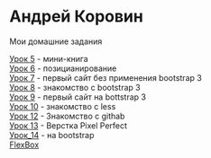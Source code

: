 # Андрей Коровин
Мои домашние задания

[Урок 5](https://akrvin.github.io/lesson_5/) - мини-книга  
[Урок 6](https://akrvin.github.io/lesson_6/) - позицианирование  
[Урок 7](https://akrvin.github.io/lesson_7/) - первый сайт без применения bootstrap 3  
[Урок 8](https://akrvin.github.io/lesson_8/) - знакомство с bootstrap 3  
[Урок 9](https://akrvin.github.io/lesson_9/) - первый сайт на bottstrap 3  
[Урок 10](https://akrvin.github.io/lesson_10/) - знакомство с less  
[Урок 12](https://akrvin.github.io/lesson_12/) - Знакомство с githab  
[Урок 13](https://akrvin.github.io/lesson_13/layout_using_flex_box/) - Верстка Pixel Perfect  
[Урок_14](https://akrvin.github.io/lesson_14/layout_on_bootstrap/) - на bootstrap    
[FlexBox](https://akrvin.github.io/lesson_14/layout_on_flex_box/)

